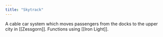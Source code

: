 ```yaml
---
title: "Skytrack"
---
```

A cable car system which moves passengers from the docks to the upper city in [[Zessgorn]]. Functions using [[Iron Light]].